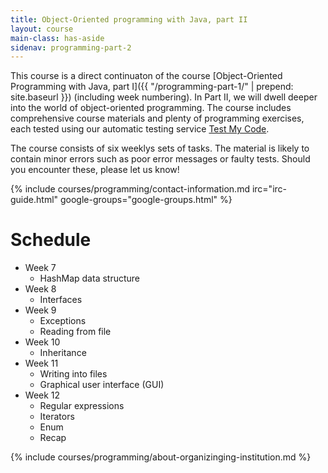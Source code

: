 ```yaml
---
title: Object-Oriented programming with Java, part II
layout: course
main-class: has-aside
sidenav: programming-part-2
---
```

This course is a direct continuaton of the course [Object-Oriented Programming with Java, part I]({{ "/programming-part-1/" | prepend: site.baseurl }}) (including week numbering). In Part II, we will dwell deeper into the world of object-oriented programming. The course includes comprehensive course materials and plenty of programming exercises, each tested using our automatic testing service [Test My Code](https://github.com/testmycode/tmc-server).

The course consists of six weeklys sets of tasks. The material is likely to contain minor errors such as poor error messages or faulty tests. Should you encounter these, please let us know!


{% include courses/programming/contact-information.md irc="irc-guide.html" google-groups="google-groups.html" %}

# Schedule

- Week 7
	- HashMap data structure
- Week 8
	- Interfaces
- Week 9
	- Exceptions
	- Reading from file
- Week 10
	- Inheritance
- Week 11
	- Writing into files
	- Graphical user interface (GUI)
- Week 12
	- Regular expressions
	- Iterators
	- Enum
	- Recap

{% include courses/programming/about-organizinging-institution.md %}